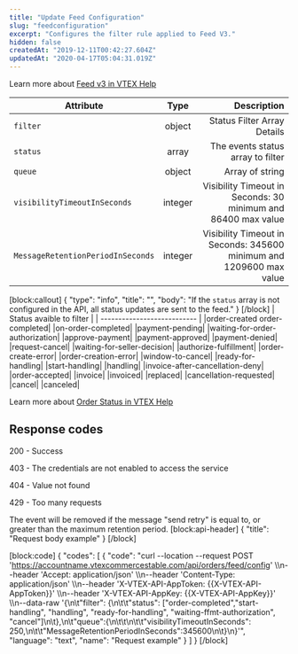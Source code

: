```yaml
---
title: "Update Feed Configuration"
slug: "feedconfiguration"
excerpt: "Configures the filter rule applied to Feed V3."
hidden: false
createdAt: "2019-12-11T00:42:27.604Z"
updatedAt: "2020-04-17T05:04:31.019Z"
---
```

Learn more about [Feed v3 in VTEX Help](https://help.vtex.com/pt/tutorial/feed-v3-de-gerenciamento-de-pedidos)



| Attribute    | Type        | Description |
| --------------- |:-------------:| ----------------------------------:|
| `filter`| object | Status Filter Array Details |
| `status`| array | The events status array to filter |
| `queue`| object | Array of string |
| `visibilityTimeoutInSeconds`| integer | Visibility Timeout in Seconds: 30 minimum and 86400 max value |
| `MessageRetentionPeriodInSeconds`| integer | Visibility Timeout in Seconds: 345600 minimum and 1209600 max value |



[block:callout]
{
  "type": "info",
  "title": "",
  "body": "If the `status` array is not configured in the API, all status updates are sent to the feed."
}
[/block]
| Status avaible to filter    |
| --------------------------- |
|order-created order-completed|
|on-order-completed|
|payment-pending| 
|waiting-for-order-authorization|
|approve-payment|
|payment-approved|
|payment-denied|
|request-cancel|
|waiting-for-seller-decision|
|authorize-fulfillment|
|order-create-error|
|order-creation-error|
|window-to-cancel|
|ready-for-handling|
|start-handling|
|handling|
|invoice-after-cancellation-deny|
|order-accepted|
|invoice|
|invoiced|
|replaced|
|cancellation-requested|
|cancel|
|canceled|

Learn more about [Order Status in VTEX Help](https://help.vtex.com/en/faq/from-to-for-order-status)






## Response codes


200 - Success

403 - The credentials are not enabled to access the service

404 - Value not found

429 - Too many requests

The event will be removed if the message "send retry" is equal to, or greater than the maximum retention period.
[block:api-header]
{
  "title": "Request body example"
}
[/block]

[block:code]
{
  "codes": [
    {
      "code": "curl --location --request POST 'https://accountname.vtexcommercestable.com/api/orders/feed/config' \\\n--header 'Accept: application/json' \\\n--header 'Content-Type: application/json' \\\n--header 'X-VTEX-API-AppToken: {{X-VTEX-API-AppToken}}' \\\n--header 'X-VTEX-API-AppKey: {{X-VTEX-API-AppKey}}' \\\n--data-raw '{\n\t\"filter\": {\n\t\t\"status\": [\"order-completed\",\"start-handling\", \"handling\", \"ready-for-handling\", \"waiting-ffmt-authorization\", \"cancel\"]\n\t},\n\t\"queue\":{\n\t\t\n\t\t\"visibilityTimeoutInSeconds\": 250,\n\t\t\"MessageRetentionPeriodInSeconds\":345600\n\t}\n}'",
      "language": "text",
      "name": "Request example"
    }
  ]
}
[/block]